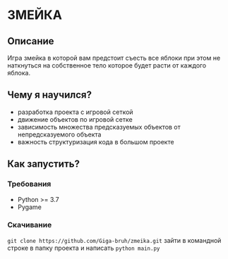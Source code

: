 # ЗМЕЙКА
## Описание
Игра змейка в которой вам предстоит съесть все яблоки при этом
не наткнуться на собственное тело которое будет расти от каждого яблока.
## Чему я научился?
* разработка проекта с игровой сеткой
* движение объектов по игровой сетке
* зависимость множества предсказуемых объектов от непредсказуемого объекта
* важность структуризация кода в большом проекте
## Как запустить?

### Требования
* Python >= 3.7
* Pygame 
### Скачивание
```git clone https://github.com/Giga-bruh/zmeika.git```
зайти в командной строке в папку проекта и написать ```python main.py```
